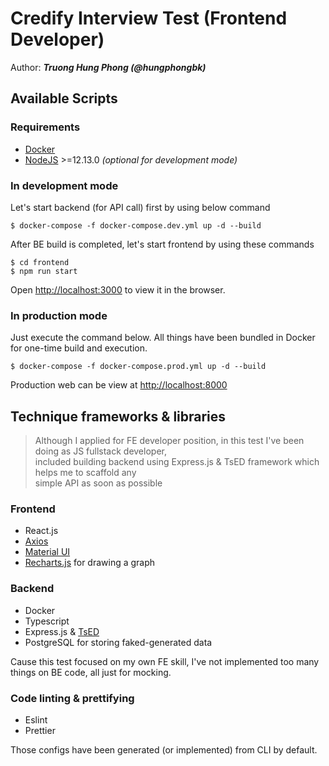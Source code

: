 # Credify Interview Test (Frontend Developer)

Author: **_Truong Hung Phong (@hungphongbk)_**

## Available Scripts

### Requirements

- [Docker](https://www.docker.com/)
- [NodeJS](https://nodejs.org/en/) >=12.13.0 _(optional for development mode)_

### In development mode

Let's start backend (for API call) first by using below command

```shell
$ docker-compose -f docker-compose.dev.yml up -d --build
```

After BE build is completed, let's start frontend by using these commands

```shell
$ cd frontend
$ npm run start
```

Open [http://localhost:3000](http://localhost:3000) to view it in the browser.

### In production mode

Just execute the command below. All things have been bundled in Docker for one-time build and execution.

```shell
$ docker-compose -f docker-compose.prod.yml up -d --build
```

Production web can be view at [http://localhost:8000](http://localhost:8000)

## Technique frameworks & libraries

> Although I applied for FE developer position, in this test I've been doing as JS fullstack developer, \
> included building backend using Express.js & TsED framework which helps me to scaffold any \
> simple API as soon as possible

### Frontend

- React.js
- [Axios](https://github.com/axios/axios)
- [Material UI](https://material-ui.com/)
- [Recharts.js](https://recharts.org/) for drawing a graph

### Backend

- Docker
- Typescript
- Express.js & [TsED](https://tsed.io/)
- PostgreSQL for storing faked-generated data

Cause this test focused on my own FE skill, I've not implemented too many things on BE code, all just for mocking.

### Code linting & prettifying

- Eslint
- Prettier

Those configs have been generated (or implemented) from CLI by default.
